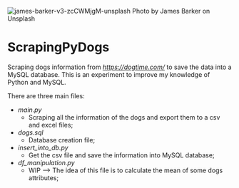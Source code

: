 ![james-barker-v3-zcCWMjgM-unsplash](https://user-images.githubusercontent.com/61615072/130869144-886b678e-69f1-4a89-aea1-c777d9003a76.jpg)
Photo by James Barker on Unsplash

# ScrapingPyDogs
Scraping dogs information from *https://dogtime.com/* to save the data into a MySQL database. 
This is an experiment to improve my knowledge of Python and MySQL.

There are three main files:
- *main.py*
  - Scraping all the information of the dogs and export them to a csv and excel files;
- *dogs.sql*
  - Database creation file;
- *insert_into_db.py*
  - Get the csv file and save the information into MySQL database;
- *df_manipulation.py*
  - WIP --> The idea of this file is to calculate the mean of some dogs attributes;

